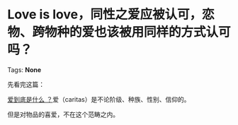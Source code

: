 # Love is love，同性之爱应被认可，恋物、跨物种的爱也该被用同样的方式认可吗？

Tags: **None**

先看完这篇：

[爱到底是什么 ？](https://www.zhihu.com/question/444126370/answer/1743255025)爱（caritas）是不论阶级、种族、性别、信仰的。

但是对物品的喜爱，不在这个范畴之内。



